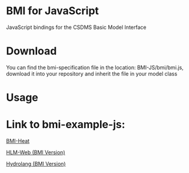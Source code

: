 # BMI for JavaScript
JavaScript bindings for the CSDMS Basic Model Interface

# Download
You can find the bmi-specification file in the location: BMI-JS/bmi/bmi.js, download it into your repository and inherit the file in your model class

# Usage


# Link to bmi-example-js:

[BMI-Heat](https://github.com/uihilab/bmi-example-js)

[HLM-Web (BMI Version)](https://github.com/uihilab/HLM-Web/tree/main/bmi-version)

[Hydrolang (BMI Version)]()
